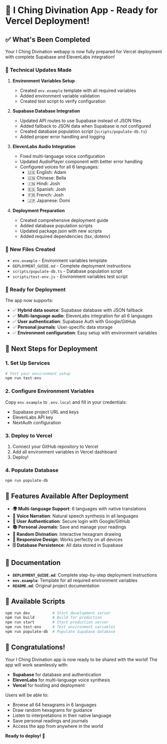 # 🎉 I Ching Divination App - Ready for Vercel Deployment!

## ✅ What's Been Completed

Your I Ching Divination webapp is now fully prepared for Vercel deployment with complete Supabase and ElevenLabs integration!

### 🔧 **Technical Updates Made**

1. **Environment Variables Setup**
   - Created `env.example` template with all required variables
   - Added environment variable validation
   - Created test script to verify configuration

2. **Supabase Database Integration**
   - Updated API routes to use Supabase instead of JSON files
   - Added fallback to JSON data when Supabase is not configured
   - Created database population script (`scripts/populate-db.ts`)
   - Added proper error handling and logging

3. **ElevenLabs Audio Integration**
   - Fixed multi-language voice configuration
   - Updated AudioPlayer component with better error handling
   - Configured voices for all 6 languages:
     - 🇺🇸 English: Adam
     - 🇨🇳 Chinese: Bella  
     - 🇮🇳 Hindi: Josh
     - 🇪🇸 Spanish: Josh
     - 🇫🇷 French: Josh
     - 🇯🇵 Japanese: Domi

4. **Deployment Preparation**
   - Created comprehensive deployment guide
   - Added database population scripts
   - Updated package.json with new scripts
   - Added required dependencies (tsx, dotenv)

### 📁 **New Files Created**

- `env.example` - Environment variables template
- `DEPLOYMENT_GUIDE.md` - Complete deployment instructions
- `scripts/populate-db.ts` - Database population script
- `scripts/test-env.js` - Environment variables test script

### 🚀 **Ready for Deployment**

The app now supports:
- ✅ **Hybrid data source**: Supabase database with JSON fallback
- ✅ **Multi-language audio**: ElevenLabs integration for all 6 languages
- ✅ **User authentication**: Supabase Auth with Google/GitHub
- ✅ **Personal journals**: User-specific data storage
- ✅ **Environment configuration**: Easy setup with environment variables

## 🎯 **Next Steps for Deployment**

### 1. **Set Up Services**
```bash
# Test your environment setup
npm run test-env
```

### 2. **Configure Environment Variables**
Copy `env.example` to `.env.local` and fill in your credentials:
- Supabase project URL and keys
- ElevenLabs API key
- NextAuth configuration

### 3. **Deploy to Vercel**
1. Connect your GitHub repository to Vercel
2. Add all environment variables in Vercel dashboard
3. Deploy!

### 4. **Populate Database**
```bash
npm run populate-db
```

## 🌟 **Features Available After Deployment**

- **🌍 Multi-language Support**: 6 languages with native translations
- **🎵 Voice Narration**: Natural speech synthesis in all languages
- **🔐 User Authentication**: Secure login with Google/GitHub
- **📚 Personal Journals**: Save and manage your readings
- **🎲 Random Divination**: Interactive hexagram drawing
- **📱 Responsive Design**: Works perfectly on all devices
- **🗄️ Database Persistence**: All data stored in Supabase

## 📖 **Documentation**

- **`DEPLOYMENT_GUIDE.md`**: Complete step-by-step deployment instructions
- **`env.example`**: Template for all required environment variables
- **`README.md`**: Original project documentation

## 🔧 **Available Scripts**

```bash
npm run dev          # Start development server
npm run build        # Build for production
npm run start        # Start production server
npm run test-env     # Test environment variables
npm run populate-db  # Populate Supabase database
```

## 🎊 **Congratulations!**

Your I Ching Divination app is now ready to be shared with the world! The app will work seamlessly with:
- **Supabase** for database and authentication
- **ElevenLabs** for multi-language voice synthesis
- **Vercel** for hosting and deployment

Users will be able to:
- Browse all 64 hexagrams in 6 languages
- Draw random hexagrams for guidance
- Listen to interpretations in their native language
- Save personal readings and journals
- Access the app from anywhere in the world

**Ready to deploy! 🚀**
